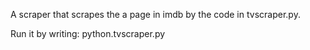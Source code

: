 A scraper that scrapes the a page in imdb by the code
in tvscraper.py.

Run it by writing: python.tvscraper.py